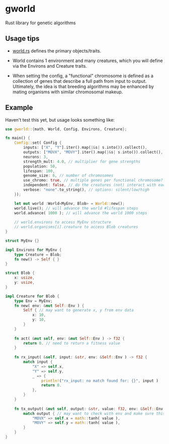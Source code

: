 # gworld
Rust library for genetic algorithms

## Usage tips
- [world.rs](./src/world.rs) defines the primary objects/traits. 

- World contains 1 environment and many creatures, which you will define via the Environs and Creature traits. 

- When setting the config, a "functional" chromosome is defined as a collection of genes that describe a full path from input to output. Ultimately, the idea is that breeding algorithms may be enhanced by mating organisms with similar chromosomal makeup. 

## Example

Haven't test this yet, but usage looks something like: 

```rust
use gworld::{math, World, Config, Environs, Creature};

fn main() {
	Config::set( Config {
		inputs: ["X", "Y"].iter().map(|&s| s.into()).collect(),
		outputs: ["MOVX", "MOVY"].iter().map(|&s| s.into()).collect(),
		neurons: 3,
		strength_mult: 4.0, // multiplier for gene strengths
		population: 50, 
		lifespan: 100, 
		genome_size: 6, // number of chromosomes
		use_chromo: true, // multiple genes per functional chromosome?
		independent: false, // do the creatures (not) interact with each other?
		verbose: "none".to_string(), // options: silent/low/high
	});

	let mut world :World<MyEnv, Blob> = World::new(); 
	world.live(); // will advance the world #lifespan steps 
	world.advance( 1000 ); // will advance the world 1000 steps
	
	// world.environs to access MyEnv structure
	// world.organisms[i].creature to access Blob creatures
}

struct MyEnv {}

impl Environs for MyEnv {
	type Creature = Blob;
	fn new() -> Self { }
}

struct Blob {
	x: usize,
	y: usize,
}

impl Creature for Blob {
	type Env = MyEnv;
	fn new( env: &mut Self::Env ) {
		Self { // may want to generate x, y from env data
			x: 10,
			y: 10,
		}
	}
	
	fn act( &mut self, env: &mut Self::Env ) -> f32 {
		return 0. // need to return a fitness value
	}
	
	fn rx_input( &self, input: &str, env: &Self::Env ) -> f32 {
		match input {
			"X" => self.x,
			"Y" => self.y,
			_ => { 
				println!("rx_input: no match found for: {}", input )
				return 0.
			},
		}
	}
	
	fn tx_output( &mut self, output: &str, value: f32, env: &Self::Env ) {
		match output { // may want to check with env and make sure this is a valid location to move to!
			"MOVX" => self.x = math::tanh( value ),
			"MOVY" => self.y = math::tanh( value ),
		}
	}
}
```


